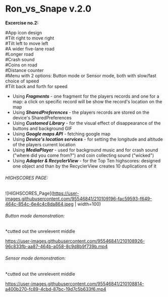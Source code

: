 # Ron_vs_Snape v.2.0

__Excercise no.2:__

#App icon design <br />
#Tilt right to move right<br />
#Tilt left to move left<br />
#A wider five-lane road<br />
#Longer road<br />
#Crash sound<br />
#Coins on road<br />
#Distance counter<br />
#Menu with 2 options: Button mode or Sensor mode, both with slow/fast choice of speed<br />
#Tilt back and forth for speed<br />



* Using ***Fragments*** - one fragment for the players records and one for a map: a click on specific record will be show the record's location on the map<br />
* Using ***SharedPreferences*** - the players records are stored on the device's SharedPreferences<br />
* Using ***Customed Library*** - for the visual effect of disappearance of the buttons and background GIF<br />
* Using ***Google maps API*** - fetching google map<br />
* Using ***Device's location services*** - for setting the longitude and altitude of the players current location<br />
* Using ***MediaPlayer*** - used for background music and for crash sound ("where did you come from?") and coin collecting sound ("wicked")<br />
* Using ***Adapter & RecyclerView*** - for the Top Ten highscores: designed one object and than by the RecyclerView creates 10 duplications of it

###### HIGHSCORES PAGE:
![HIGHSCORES_Page](https://user-images.githubusercontent.com/95546841/210109196-fac59593-f649-464c-854c-6e4c4c8da864.jpeg | width=100)


###### Button mode demonstration:<br />
*cutted out the unrelevent middle

https://user-images.githubusercontent.com/95546841/210108926-96c833fb-aa87-464b-a058-8c9d8b9f739b.mp4


###### Sensor mode demonstration:<br />
*cutted out the unrelevent middle

https://user-images.githubusercontent.com/95546841/210108814-a400b270-fc89-4cbd-87bc-19d7c5b633f6.mp4

